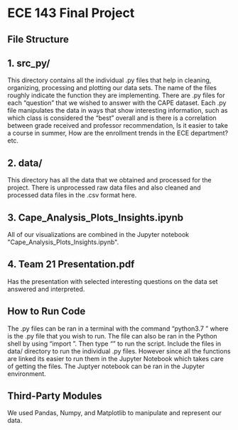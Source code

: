 # ECE 143 Final Project

## File Structure
## 1. src_py/ 

This directory contains all the individual .py files that help in cleaning, organizing, processing and plotting our data sets. The name of the files roughly indicate the function they are implementing. There are .py files for each “question” that we wished to answer with the CAPE dataset. Each .py file manipulates the data in ways that show interesting information, such as which class is considered the “best” overall and is there is a correlation between grade received and professor recommendation, Is it easier to take a course in summer, How are the enrollment trends in the ECE department? etc.

## 2. data/

This directory has all the data that we obtained and processed for the project. There is unprocessed raw data files and also cleaned and processed data files in the .csv format here. 

## 3. Cape_Analysis_Plots_Insights.ipynb
All of our visualizations are combined in the Jupyter notebook "Cape_Analysis_Plots_Insights.ipynb".

## 4. Team 21 Presentation.pdf
Has the presentation with selected interesting questions on the data set answered and interpreted.

## How to Run Code
The .py files can be ran in a terminal with the command “python3.7 <file>” where <file> is the .py file that you wish to run. The file can also be ran in the Python shell by using “import <file>”. Then type “<file>” to run the script. Include the files in data/ directory to run the individual .py files. However since all the functions are linked its easier to run them in the Jupyter Notebook which takes care of getting the files. The Juptyer notebook can be ran in the Jupyter environment.

## Third-Party Modules
We used Pandas, Numpy, and Matplotlib to manipulate and represent our data.
